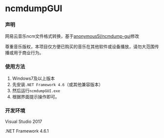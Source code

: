 # ncmdumpGUI

### 声明

网易云音乐ncm文件格式转换，基于[anonymous5l/ncmdump-gui](https://github.com/anonymous5l/ncmdump-gui)修改

尊重音乐版权，本项目仅方便已购买的音乐在其他软件或设备播放，请勿大范围传播或用于商业行为。

### 使用方法

1. Windows7及以上版本
2. 先安装`.NET Framework 4.6`（或其他兼容版本）
3. 然后运行`ncmdumpGUI.exe`
4. 根据界面提示操作即可。

### 开发环境

Visual Studio 2017

.NET Framework 4.6.1